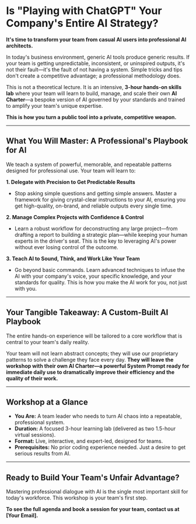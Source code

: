 # **Is "Playing with ChatGPT" Your Company's Entire AI Strategy?**

**It's time to transform your team from casual AI users into professional AI architects.**

In today's business environment, generic AI tools produce generic results. If your team is getting unpredictable, inconsistent, or uninspired outputs, it's not their fault—it's the fault of not having a system. Simple tricks and tips don't create a competitive advantage; a professional methodology does.

This is not a theoretical lecture. It is an intensive, **3-hour hands-on skills lab** where your team will learn to build, manage, and scale their own **AI Charter**—a bespoke version of AI governed by your standards and trained to amplify your team's unique expertise.

**This is how you turn a public tool into a private, competitive weapon.**

---
## **What You Will Master: A Professional's Playbook for AI**

We teach a system of powerful, memorable, and repeatable patterns designed for professional use. Your team will learn to:

**1. Delegate with Precision to Get Predictable Results**
*   Stop asking simple questions and getting simple answers. Master a framework for giving crystal-clear instructions to your AI, ensuring you get high-quality, on-brand, and reliable outputs every single time.

**2. Manage Complex Projects with Confidence & Control**
*   Learn a robust workflow for deconstructing any large project—from drafting a report to building a strategic plan—while keeping your human experts in the driver's seat. This is the key to leveraging AI's power without ever losing control of the outcome.

**3. Teach AI to Sound, Think, and Work Like Your Team**
*   Go beyond basic commands. Learn advanced techniques to infuse the AI with your company's voice, your specific knowledge, and your standards for quality. This is how you make the AI work for you, not just with you.

---
## **Your Tangible Takeaway: A Custom-Built AI Playbook**

The entire hands-on experience will be tailored to a core workflow that is central to your team's daily reality.

Your team will not learn abstract concepts; they will use our proprietary patterns to solve a challenge they face every day. **They will leave the workshop with their own AI Charter—a powerful System Prompt ready for immediate daily use to dramatically improve their efficiency and the quality of their work.**

---
## **Workshop at a Glance**

*   **You Are:** A team leader who needs to turn AI chaos into a repeatable, professional system.
*   **Duration:** A focused 3-hour learning lab (delivered as two 1.5-hour virtual sessions).
*   **Format:** Live, interactive, and expert-led, designed for teams.
*   **Prerequisites:** No prior coding experience needed. Just a desire to get serious results from AI.

---
## **Ready to Build Your Team's Unfair Advantage?**

Mastering professional dialogue with AI is the single most important skill for today's workforce. This workshop is your team's first step.

**To see the full agenda and book a session for your team, contact us at [Your Email].**
